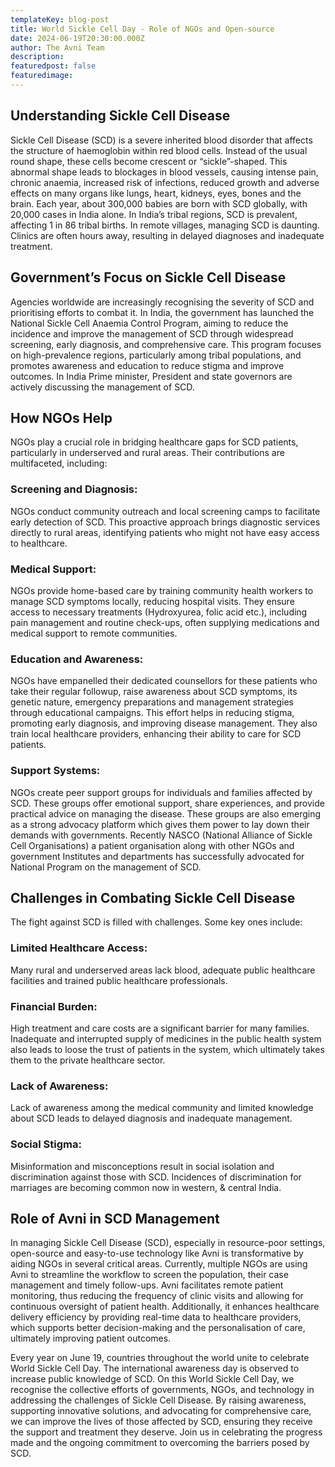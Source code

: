 ```yaml
---
templateKey: blog-post
title: World Sickle Cell Day - Role of NGOs and Open-source
date: 2024-06-19T20:30:00.000Z
author: The Avni Team
description:
featuredpost: false
featuredimage: 
---
```




## Understanding Sickle Cell Disease
Sickle Cell Disease (SCD) is a severe inherited blood disorder that affects the structure of haemoglobin within red blood cells. Instead of the usual round shape, these cells become crescent or “sickle”-shaped. This abnormal shape leads to blockages in blood vessels, causing intense pain, chronic anaemia, increased risk of infections, reduced growth and adverse effects on many organs like lungs, heart, kidneys, eyes, bones and the brain. 
Each year, about 300,000 babies are born with SCD globally, with 20,000 cases in India alone. In India’s tribal regions, SCD is prevalent, affecting 1 in 86 tribal births. In remote villages, managing SCD is daunting. Clinics are often hours away, resulting in delayed diagnoses and inadequate treatment.

## Government’s Focus on Sickle Cell Disease
Agencies worldwide are increasingly recognising the severity of SCD and prioritising efforts to combat it. In India, the government has launched the National Sickle Cell Anaemia Control Program, aiming to reduce the incidence and improve the management of SCD through widespread screening, early diagnosis, and comprehensive care. This program focuses on high-prevalence regions, particularly among tribal populations, and promotes awareness and education to reduce stigma and improve outcomes. In India Prime minister, President and state governors are actively discussing the management of SCD. 


## How NGOs Help
NGOs play a crucial role in bridging healthcare gaps for SCD patients, particularly in underserved and rural areas. Their contributions are multifaceted, including:

### Screening and Diagnosis:
NGOs conduct community outreach and local screening camps to facilitate early detection of SCD. This proactive approach brings diagnostic services directly to rural areas, identifying patients who might not have easy access to healthcare.

### Medical Support:
NGOs provide home-based care by training community health workers to manage SCD symptoms locally, reducing hospital visits. They ensure access to necessary treatments (Hydroxyurea, folic acid etc.), including pain management and routine check-ups, often supplying medications and medical support to remote communities.

### Education and Awareness:
NGOs have empanelled their dedicated counsellors for these patients who take their regular followup, raise awareness about SCD symptoms, its genetic nature, emergency preparations and management strategies through educational campaigns. This effort helps in reducing stigma, promoting early diagnosis, and improving disease management. They also train local healthcare providers, enhancing their ability to care for SCD patients.

### Support Systems: 
NGOs create peer support groups for individuals and families affected by SCD. These groups offer emotional support, share experiences, and provide practical advice on managing the disease. These groups are also emerging as a strong advocacy platform which gives them power to lay down their demands with governments. Recently NASCO (National Alliance of Sickle Cell Organisations) a patient organisation along with other NGOs and government Institutes and departments has successfully advocated for National Program on the management of SCD. 

## Challenges in Combating Sickle Cell Disease
The fight against SCD is filled with challenges. Some key ones include:

### Limited Healthcare Access: 
Many rural and underserved areas lack blood, adequate public healthcare facilities and trained public healthcare professionals.

### Financial Burden: 
High treatment and care costs are a significant barrier for many families. Inadequate and interrupted supply of medicines in the public health system also leads to loose the trust of patients in the system, which ultimately takes them to the private healthcare sector. 

### Lack of Awareness: 
Lack of awareness among the medical community and limited knowledge about SCD leads to delayed diagnosis and inadequate management.

### Social Stigma: 
Misinformation and misconceptions result in social isolation and discrimination against those with SCD. Incidences of discrimination for marriages are becoming common now in western, & central India. 

## Role of Avni in SCD Management
In managing Sickle Cell Disease (SCD), especially in resource-poor settings, open-source and easy-to-use technology like Avni is transformative by aiding NGOs in several critical areas. Currently, multiple NGOs are using Avni to streamline the workflow to screen the population, their case management and timely follow-ups. Avni facilitates remote patient monitoring, thus reducing the frequency of clinic visits and allowing for continuous oversight of patient health. Additionally, it enhances healthcare delivery efficiency by providing real-time data to healthcare providers, which supports better decision-making and the personalisation of care, ultimately improving patient outcomes.

Every year on June 19, countries throughout the world unite to celebrate World Sickle Cell Day. The international awareness day is observed to increase public knowledge of SCD. On this World Sickle Cell Day, we recognise the collective efforts of governments, NGOs, and technology in addressing the challenges of Sickle Cell Disease. By raising awareness, supporting innovative solutions, and advocating for comprehensive care, we can improve the lives of those affected by SCD, ensuring they receive the support and treatment they deserve. Join us in celebrating the progress made and the ongoing commitment to overcoming the barriers posed by SCD.


